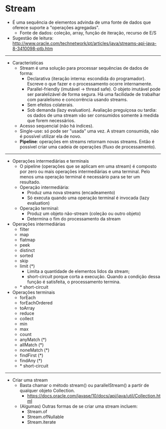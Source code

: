 # Stream

- É uma sequência de elementos advinda de uma fonte de dados que oferece suporte a "operações agregadas".
  - Fonte de dados: coleção, array, função de iteração, recurso de E/S
- Sugestão de leitura: http://www.oracle.com/technetwork/pt/articles/java/streams-api-java-8-3410098-ptb.htm

---

- Características
  - Stream é uma solução para processar sequências de dados de forma:
    - Declarativa (iteração interna: escondida do programador). Escreve o que fazer e o processamento ocorre internamente.
    - Parallel-friendly (imutável -> thread safe). O objeto imutável pode ser paralelizável de forma segura. Há uma facilidade de trabalhar com paralelismo e concorrência usando streams.
    - Sem efeitos colaterais.
    - Sob demanda (lazy evaluation). Avaliação preguiçosa ou tardia: os dados de uma stream vão ser consumidos somente à medida que forem necessários.
  - Acesso sequencial (não há índices).
  - Single-use: só pode ser "usada" uma vez. A stream consumida, não é possível utilizar ela de novo.
  - **Pipeline**: operações em streams retornam novas streams. Então é possível criar uma cadeia de operações (fluxo de processamento).

---

- Operações intermediárias e terminais
  - O pipeline (operações que se aplicam em uma stream) é composto por zero ou mais operações intermediárias e uma terminal. Pelo menos uma operação terminal é necessário para se ter um resultado.
  - Operação intermediária:
    - Produz uma nova streams (encadeamento)
    - Só executa quando uma operação terminal é invocada (lazy evaluation)
  - Operação terminal:
    - Produz um objeto não-stream (coleção ou outro objeto)
    - Determina o fim do processamento da stream
- Operações intermediárias
  - filter
  - map
  - flatmap
  - peek
  - distinct
  - sorted
  - skip
  - limit (\*)
    - Limita a quantidade de elementos lidos da stream;
    - short-circuit porque corta a execução. Quando a condição dessa função é satisfeita, o processamento termina.
  - \* short-circuit
- Operações terminais
  - forEach
  - forEachOrdered
  - toArray
  - reduce
  - collect
  - min
  - max
  - count
  - anyMatch (\*)
  - allMatch (\*)
  - noneMatch (\*)
  - findFirst (\*)
  - findAny (\*)
  - \* short-circuit

---

- Criar uma stream
  - Basta chamar o método stream() ou parallelStream() a partir de qualquer objeto Collection.
    - https://docs.oracle.com/javase/10/docs/api/java/util/Collection.html
  - (Algumas) Outras formas de se criar uma stream incluem:
    - Stream.of
    - Stream.ofNullable
    - Stream.iterate
